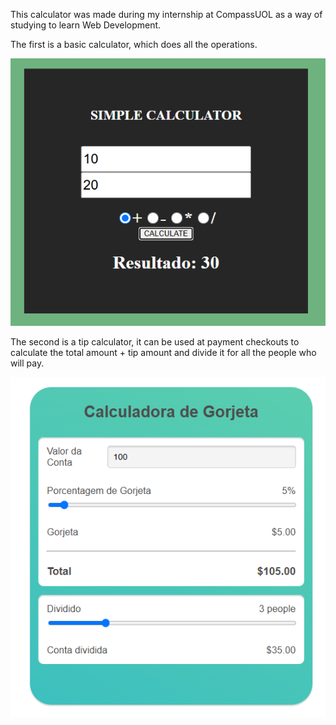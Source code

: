This calculator was made during my internship at CompassUOL as a way of studying to learn Web Development.

The first is a basic calculator, which does all the operations.

![alt text](image.png)

The second is a tip calculator, it can be used at payment checkouts to calculate the total amount + tip amount and divide it for all the people who will pay.

![alt text](image-1.png)